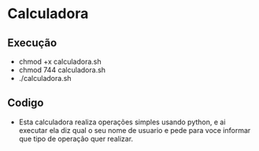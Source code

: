 # Calculadora

## Execução
- chmod +x calculadora.sh
- chmod 744 calculadora.sh
- ./calculadora.sh

## Codigo
- Esta calculadora realiza operações simples usando python, e ai executar ela diz qual o seu nome de usuario e pede para voce informar que tipo de operação quer realizar.

